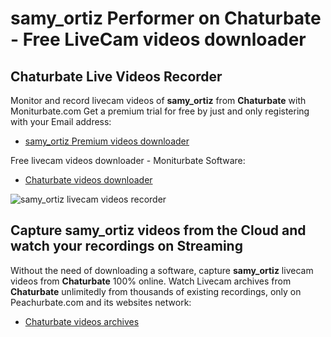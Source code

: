 # samy_ortiz Performer on Chaturbate - Free LiveCam videos downloader

## Chaturbate Live Videos Recorder

Monitor and record livecam videos of **samy_ortiz** from **Chaturbate** with Moniturbate.com
Get a premium trial for free by just and only registering with your Email address:
* [samy_ortiz Premium videos downloader](https://moniturbate.com/request-demo-licence-key.html)

Free livecam videos downloader - Moniturbate Software:
* [Chaturbate videos downloader](https://moniturbate.com/moniturbate-download-software.html)

![samy_ortiz livecam videos recorder](https://peachurnet.com/templates/moniturbate-software.png)


## Capture samy_ortiz videos from the Cloud and watch your recordings on Streaming

Without the need of downloading a software, capture **samy_ortiz** livecam videos from **Chaturbate** 100% online.
Watch Livecam archives from **Chaturbate** unlimitedly from thousands of existing recordings, only on Peachurbate.com and its websites network:
* [Chaturbate videos archives](https://peachurnet.com/)